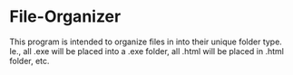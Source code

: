 # File-Organizer
This program is intended to organize files in into their unique folder type. Ie., all .exe will be placed into a .exe folder, all .html will be placed in .html folder, etc. 
